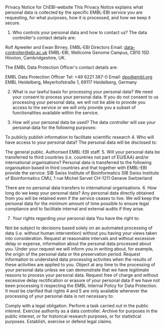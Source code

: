 Privacy Notice for ChEBI-website
This Privacy Notice explains what personal data is collected by the specific EMBL-EBI service you are requesting, for what purposes, how it is processed, and how we keep it secure.

1. Who controls your personal data and how to contact us?
The data controller's contact details are:

Rolf Apweiler and Ewan Birney, EMBL-EBI Directors
Email: data-controller@ebi.ac.uk
EMBL-EBI, Wellcome Genome Campus, CB10 1SD Hinxton, Cambridgeshire, UK.

The EMBL Data Protection Officer's contact details are:

EMBL Data Protection Officer
Tel: +49 6221 387-0
Email: dpo@embl.org
EMBL Heidelberg, Meyerhofstraße 1, 69117 Heidelberg, Germany

2. What is our lawful basis for processing your personal data?
We need your consent to process your personal data. If you do not consent to us processing your personal data, we will not be able to provide you access to the service or we will only provide you a subset of functionalities available within the service.

3. How will your personal data be used?
The data controller will use your personal data for the following purposes:

To publicly publish information to facilitate scientific research
4. Who will have access to your personal data?
The personal data will be disclosed to:

The general public.
Authorised EMBL-EBI staff.
5. Will your personal data be transferred to third countries (i.e. countries not part of EU/EAA) and/or international organisations?
Personal data is transferred to the following organisation based in third countries and that together with EMBL-EBI provide the service:
SIB Swiss Institute of Bioinformatics
SIB Swiss Institute of Bioinformatics
CMU, 1 rue Michel Servet
CH-1211 Geneve
Switzerland

There are no personal data transfers to international organisations.
6. How long do we keep your personal data?
Any personal data directly obtained from you will be retained even if the service ceases to live. We will keep the personal data for the minimum amount of time possible to ensure legal compliance and to facilitate internal and external audits if they arise.

7. Your rights regarding your personal data
You have the right to:

Not be subject to decisions based solely on an automated processing of data (i.e. without human intervention) without you having your views taken into consideration.
Request at reasonable intervals and without excessive delay or expense, information about the personal data processed about you. Under your request we will inform you in writing about, for example, the origin of the personal data or the preservation period.
Request information to understand data processing activities when the results of these activities are applied to you.
Object at any time to the processing of your personal data unless we can demonstrate that we have legitimate reasons to process your personal data.
Request free of charge and without excessive delay rectification or erasure of your personal data if we have not been processing it respecting the EMBL Internal Policy for Data Protection.
It must be clarified that rights 4 and 5 are only available whenever the processing of your personal data is not necessary to:

Comply with a legal obligation.
Perform a task carried out in the public interest.
Exercise authority as a data controller.
Archive for purposes in the public interest, or for historical research purposes, or for statistical purposes.
Establish, exercise or defend legal claims.